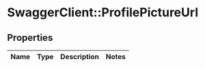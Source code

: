 # SwaggerClient::ProfilePictureUrl

## Properties
Name | Type | Description | Notes
------------ | ------------- | ------------- | -------------



